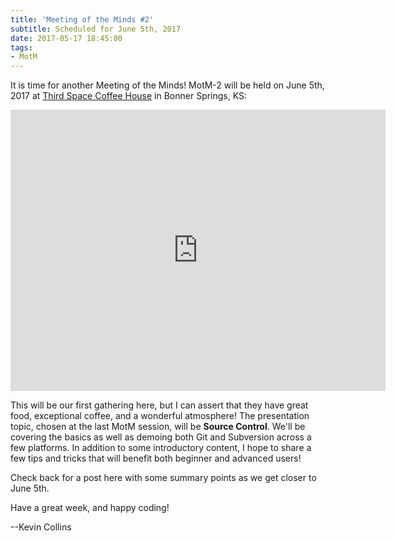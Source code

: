 ```yaml
---
title: 'Meeting of the Minds #2'
subtitle: Scheduled for June 5th, 2017
date: 2017-05-17 18:45:00
tags: 
- MotM
---
```

It is time for another Meeting of the Minds!  MotM-2 will be held on June 5th, 2017 at [Third Space Coffee House](http://www.thirdspacecoffeehouse.com) in Bonner Springs, KS:

<iframe src="https://www.google.com/maps/embed?pb=!1m18!1m12!1m3!1d3098.1937755187746!2d-94.88623368430397!3d39.056497979546336!2m3!1f0!2f0!3f0!3m2!1i1024!2i768!4f13.1!3m3!1m2!1s0x87c08ffcb912dbd1%3A0x805559ebce736d95!2s226+Oak+St%2C+Bonner+Springs%2C+KS+66012!5e0!3m2!1sen!2sus!4v1495064330926" width="600" height="450" frameborder="0" style="border:0" allowfullscreen></iframe>
<!-- more -->

This will be our first gathering here, but I can assert that they have great food, exceptional coffee, and a wonderful atmosphere!  The presentation topic, chosen at the last MotM session, will be **Source Control**.  We'll be covering the basics as well as demoing both Git and Subversion across a few platforms.  In addition to some introductory content, I hope to share a few tips and tricks that will benefit both beginner and advanced users!  

Check back for a post here with some summary points as we get closer to June 5th.

Have a great week, and happy coding!

--Kevin Collins